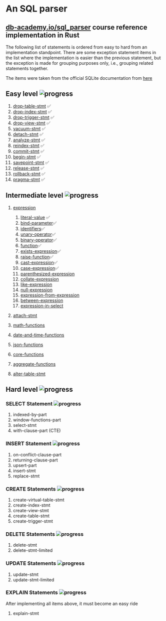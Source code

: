 # An SQL parser

## [db-academy.io/sql_parser](https://db-academy.io/sql_parser) course reference implementation in Rust

The following list of statements is ordered from easy to hard from an 
implementation standpoint. There are some exception statement items in the list
where the implementation is easier than the previous statement, but the 
exception is made for grouping purposes only, i.e., grouping related statements
together. 

The items were taken from the official SQLite documentation from 
[here](https://www.sqlite.org/lang.html)

## Easy level ![progress](https://progress-bar.xyz/14/?scale=14)

1. [drop-table-stmt](https://www.sqlite.org/lang_droptable.html) &#9989;
1. [drop-index-stmt](https://www.sqlite.org/lang_dropindex.html) &#9989;
1. [drop-trigger-stmt](https://www.sqlite.org/lang_droptrigger.html) &#9989;
1. [drop-view-stmt](https://www.sqlite.org/lang_dropview.html) &#9989;
1. [vacuum-stmt](https://www.sqlite.org/lang_vacuum.html) &#9989;
1. [detach-stmt](https://www.sqlite.org/lang_detach.html) &#9989;
1. [analyze-stmt](https://www.sqlite.org/lang_analyze.html) &#9989; 
1. [reindex-stmt](https://www.sqlite.org/lang_reindex.html) &#9989; 
1. [commit-stmt](https://www.sqlite.org/lang_transaction.html) &#9989;
1. [begin-stmt](https://www.sqlite.org/lang_transaction.html) &#9989;
1. [savepoint-stmt](https://www.sqlite.org/lang_savepoint.html) &#9989;
1. [release-stmt](https://www.sqlite.org/lang_savepoint.html) &#9989;
1. [rollback-stmt](https://www.sqlite.org/lang_savepoint.html) &#9989;
1. [pragma-stmt](https://www.sqlite.org/pragma.html) &#9989;

## Intermediate level ![progress](https://progress-bar.xyz/0/?scale=8&suffix=%%%20(0%20of%208))

1. [expression](https://www.sqlite.org/lang_expr.html)
    1. [literal-value](https://www.sqlite.org/lang_expr.html#literalvalue) &#9989;
    1. [bind-parameter](https://www.sqlite.org/lang_expr.html#bindvar)&#9989;
    1. [identifiers](https://www.sqlite.org/lang_expr.html#columnname)&#9989;
    1. [unary-operator](https://www.sqlite.org/lang_expr.html#unaryexp)&#9989;
    1. [binary-operator](https://www.sqlite.org/lang_expr.html#binaryexp)&#9989;
    1. [function](https://www.sqlite.org/lang_expr.html#function.html)&#9989;
    1. [exists-expression](https://www.sqlite.org/lang_expr.html#exprlist)&#9989;
    1. [raise-function](https://www.sqlite.org/lang_expr.html#raisefunc)&#9989;
    1. [cast-expression](https://www.sqlite.org/lang_expr.html#cast)&#9989;
    1. [case-expression](https://www.sqlite.org/lang_expr.html#caseexp)&#9989;
    1. [parenthesized-expression](https://www.sqlite.org/lang_expr.html#parenexp)
    1. [collate-expression](https://www.sqlite.org/lang_expr.html#collateexp)
    1. [like-expression](https://www.sqlite.org/lang_expr.html#likeexp)
    1. [null-expression](https://www.sqlite.org/lang_expr.html#likeexp)
    1. [expression-from-expression](https://www.sqlite.org/lang_expr.html#exprlist)
    1. [between-expression](https://www.sqlite.org/lang_expr.html#betweenexp)
    1. [expression-in-select](https://www.sqlite.org/lang_expr.html#exprlist)    

1. [attach-stmt](https://www.sqlite.org/lang_attach.html)
1. [math-functions](https://www.sqlite.org/lang_mathfunc.html)
1. [date-and-time-functions](https://www.sqlite.org/lang_datefunc.html)
1. [json-functions](https://www.sqlite.org/json1.html)
1. [core-functions](https://www.sqlite.org/lang_corefunc.html)
1. [aggregate-functions](https://www.sqlite.org/lang_aggfunc.html)
1. [alter-table-stmt](https://www.sqlite.org/lang_altertable.html)

## Hard level ![progress](https://progress-bar.xyz/0/?scale=19&suffix=%%%20(0%20of%2019))

### SELECT Statement ![progress](https://progress-bar.xyz/0/?scale=4&suffix=%%%20(0%20of%204))

1. indexed-by-part
1. window-functions-part
1. select-stmt
1. with-clause-part (CTE)

### INSERT Statement ![progress](https://progress-bar.xyz/0/?scale=5&suffix=%%%20(0%20of%205))

1. on-conflict-clause-part
1. returning-clause-part
1. upsert-part
1. insert-stmt
1. replace-stmt

### CREATE Statements ![progress](https://progress-bar.xyz/0/?scale=45&suffix=%%%20(0%20of%205))

1. create-virtual-table-stmt
1. create-index-stmt
1. create-view-stmt
1. create-table-stmt
1. create-trigger-stmt

### DELETE Statements ![progress](https://progress-bar.xyz/0/?scale=2&suffix=%%%20(0%20of%202))

1. delete-stmt
1. delete-stmt-limited

### UPDATE Statements ![progress](https://progress-bar.xyz/0/?scale=2&suffix=%%%20(0%20of%202))
1. update-stmt
1. update-stmt-limited

### EXPLAIN Statements ![progress](https://progress-bar.xyz/0/?scale=1&suffix=%%%20(0%20of%201))
After implementing all items above, it must become an easy ride
1. explain-stmt 
